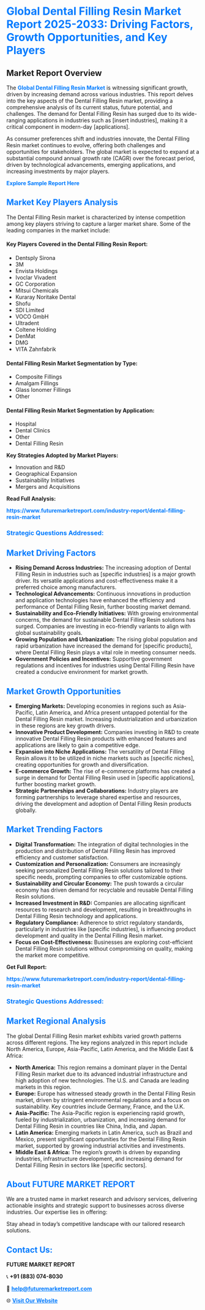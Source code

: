 <h1 style="color: #007BFF;">Global Dental Filling Resin Market Report 2025-2033: Driving Factors, Growth Opportunities, and Key Players</h1>

<section id="overview">
<h2>Market Report Overview</h2>
<p>The <a href="https://www.futuremarketreport.com/industry-report/dental-filling-resin-market" style="color: #007BFF; text-decoration: none;"><strong>Global Dental Filling Resin Market</strong></a> is witnessing significant growth, driven by increasing demand across various industries. This report delves into the key aspects of the Dental Filling Resin market, providing a comprehensive analysis of its current status, future potential, and challenges. The demand for Dental Filling Resin has surged due to its wide-ranging applications in industries such as [insert industries], making it a critical component in modern-day [applications].</p>
<p>As consumer preferences shift and industries innovate, the Dental Filling Resin market continues to evolve, offering both challenges and opportunities for stakeholders. The global market is expected to expand at a substantial compound annual growth rate (CAGR) over the forecast period, driven by technological advancements, emerging applications, and increasing investments by major players.</p>
</section>

<section id="overview">
<p><a href="https://www.futuremarketreport.com/request-sample/reportId=127152" style="color: #007BFF; text-decoration: none;"><strong>Explore Sample Report Here</strong></a></p>
</section>

<section id="key-players">
<h2 style="color: #007BFF;">Market Key Players Analysis</h2>
<p>The Dental Filling Resin market is characterized by intense competition among key players striving to capture a larger market share. Some of the leading companies in the market include:</p>
<h4>Key Players Covered in the Dental Filling Resin Report:</h4>
<ul><li>Dentsply Sirona</li><li>3M</li><li>Envista Holdings</li><li>Ivoclar Vivadent</li><li>GC Corporation</li><li>Mitsui Chemicals</li><li>Kuraray Noritake Dental</li><li>Shofu</li><li>SDI Limited</li><li>VOCO GmbH</li><li>Ultradent</li><li>Coltene Holding</li><li>DenMat</li><li>DMG</li><li>VITA Zahnfabrik</li></ul>
<h4>Dental Filling Resin Market Segmentation by Type:</h4>
<ul><li>Composite Fillings</li><li>Amalgam Fillings</li><li>Glass Ionomer Fillings</li><li>Other</li></ul>

<h4>Dental Filling Resin Market Segmentation by Application:</h4>
<ul><li>Hospital</li><li>Dental Clinics</li><li>Other</li><li>Dental Filling Resin</li></ul>
<p><strong>Key Strategies Adopted by Market Players:</strong></p>
<ul>
<li>Innovation and R&D</li>
<li>Geographical Expansion</li>
<li>Sustainability Initiatives</li>
<li>Mergers and Acquisitions</li>
</ul>
</section>

<section>
<p><strong>Read Full Analysis: </strong></p><a href="https://www.futuremarketreport.com/industry-report/dental-filling-resin-market" style="color: #007BFF; text-decoration: none;"><strong>https://www.futuremarketreport.com/industry-report/dental-filling-resin-market</strong></a>
<h3 style="color: #007BFF;">Strategic Questions Addressed:</h3>
</section>

<section id="driving-factors">
<h2 style="color: #007BFF;">Market Driving Factors</h2>
<ul>
<li><strong>Rising Demand Across Industries:</strong> The increasing adoption of Dental Filling Resin in industries such as [specific industries] is a major growth driver. Its versatile applications and cost-effectiveness make it a preferred choice among manufacturers.</li>
<li><strong>Technological Advancements:</strong> Continuous innovations in production and application technologies have enhanced the efficiency and performance of Dental Filling Resin, further boosting market demand.</li>
<li><strong>Sustainability and Eco-Friendly Initiatives:</strong> With growing environmental concerns, the demand for sustainable Dental Filling Resin solutions has surged. Companies are investing in eco-friendly variants to align with global sustainability goals.</li>
<li><strong>Growing Population and Urbanization:</strong> The rising global population and rapid urbanization have increased the demand for [specific products], where Dental Filling Resin plays a vital role in meeting consumer needs.</li>
<li><strong>Government Policies and Incentives:</strong> Supportive government regulations and incentives for industries using Dental Filling Resin have created a conducive environment for market growth.</li>
</ul>
</section>

<section id="growth-opportunities">
<h2 style="color: #007BFF;">Market Growth Opportunities</h2>
<ul>
<li><strong>Emerging Markets:</strong> Developing economies in regions such as Asia-Pacific, Latin America, and Africa present untapped potential for the Dental Filling Resin market. Increasing industrialization and urbanization in these regions are key growth drivers.</li>
<li><strong>Innovative Product Development:</strong> Companies investing in R&D to create innovative Dental Filling Resin products with enhanced features and applications are likely to gain a competitive edge.</li>
<li><strong>Expansion into Niche Applications:</strong> The versatility of Dental Filling Resin allows it to be utilized in niche markets such as [specific niches], creating opportunities for growth and diversification.</li>
<li><strong>E-commerce Growth:</strong> The rise of e-commerce platforms has created a surge in demand for Dental Filling Resin used in [specific applications], further boosting market growth.</li>
<li><strong>Strategic Partnerships and Collaborations:</strong> Industry players are forming partnerships to leverage shared expertise and resources, driving the development and adoption of Dental Filling Resin products globally.</li>
</ul>
</section>

<section id="trending-factors">
<h2 style="color: #007BFF;">Market Trending Factors</h2>
<ul>
<li><strong>Digital Transformation:</strong> The integration of digital technologies in the production and distribution of Dental Filling Resin has improved efficiency and customer satisfaction.</li>
<li><strong>Customization and Personalization:</strong> Consumers are increasingly seeking personalized Dental Filling Resin solutions tailored to their specific needs, prompting companies to offer customizable options.</li>
<li><strong>Sustainability and Circular Economy:</strong> The push towards a circular economy has driven demand for recyclable and reusable Dental Filling Resin solutions.</li>
<li><strong>Increased Investment in R&D:</strong> Companies are allocating significant resources to research and development, resulting in breakthroughs in Dental Filling Resin technology and applications.</li>
<li><strong>Regulatory Compliance:</strong> Adherence to strict regulatory standards, particularly in industries like [specific industries], is influencing product development and quality in the Dental Filling Resin market.</li>
<li><strong>Focus on Cost-Effectiveness:</strong> Businesses are exploring cost-efficient Dental Filling Resin solutions without compromising on quality, making the market more competitive.</li>
</ul>
</section>

<section>
<p><strong>Get Full Report: </strong></p><a href="https://www.futuremarketreport.com/industry-report/dental-filling-resin-market" style="color: #007BFF; text-decoration: none;"><strong>https://www.futuremarketreport.com/industry-report/dental-filling-resin-market</strong></a>
<h3 style="color: #007BFF;">Strategic Questions Addressed:</h3>
</section>


<section id="regional-analysis">
<h2 style="color: #007BFF;">Market Regional Analysis</h2>
<p>The global Dental Filling Resin market exhibits varied growth patterns across different regions. The key regions analyzed in this report include North America, Europe, Asia-Pacific, Latin America, and the Middle East & Africa:</p>
<ul>
<li><strong>North America:</strong> This region remains a dominant player in the Dental Filling Resin market due to its advanced industrial infrastructure and high adoption of new technologies. The U.S. and Canada are leading markets in this region.</li>
<li><strong>Europe:</strong> Europe has witnessed steady growth in the Dental Filling Resin market, driven by stringent environmental regulations and a focus on sustainability. Key countries include Germany, France, and the U.K.</li>
<li><strong>Asia-Pacific:</strong> The Asia-Pacific region is experiencing rapid growth, fueled by industrialization, urbanization, and increasing demand for Dental Filling Resin in countries like China, India, and Japan.</li>
<li><strong>Latin America:</strong> Emerging markets in Latin America, such as Brazil and Mexico, present significant opportunities for the Dental Filling Resin market, supported by growing industrial activities and investments.</li>
<li><strong>Middle East & Africa:</strong> The region’s growth is driven by expanding industries, infrastructure development, and increasing demand for Dental Filling Resin in sectors like [specific sectors].</li>
</ul>
</section>

<footer>
<h2 style="color: #007BFF;">About FUTURE MARKET REPORT</h2>
<p>We are a trusted name in market research and advisory services, delivering actionable insights and strategic support to businesses across diverse industries. Our expertise lies in offering:</p>

<p>Stay ahead in today’s competitive landscape with our tailored research solutions.</p>

<h2 style="color: #007BFF;">Contact Us:</h2>
<p><strong>FUTURE MARKET REPORT</strong></p>
<p>📞 <strong>+91 (883) 074-8030</strong></p>
<p>📧 <strong><a href="mailto:help@futuremarketreport.com" style="color: #007BFF;">help@futuremarketreport.com</a></strong></p>
<p>🌐 <strong><a href="https://www.futuremarketreport.com/" style="color: #007BFF;">Visit Our Website</a></strong></p>
</footer>